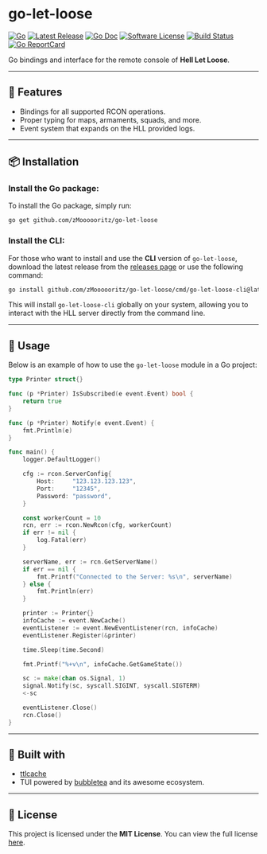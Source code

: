 
go-let-loose
======

[![Go](https://img.shields.io/badge/Go-blue.svg?style=for-the-badge&logo=go)](https://go.dev/)
[![Latest Release](https://img.shields.io/github/release/zMoooooritz/go-let-loose.svg?style=for-the-badge)](https://github.com/zMoooooritz/go-let-loose/releases)
[![Go Doc](https://img.shields.io/badge/godoc-reference-blue.svg?style=for-the-badge)](https://pkg.go.dev/github.com/zMoooooritz/go-let-loose)
[![Software License](https://img.shields.io/badge/license-MIT-blue.svg?style=for-the-badge)](/LICENSE)
[![Build Status](https://img.shields.io/github/actions/workflow/status/zMoooooritz/go-let-loose/build.yml?branch=master&style=for-the-badge)](https://github.com/zMoooooritz/go-let-loose/actions)
[![Go ReportCard](https://goreportcard.com/badge/github.com/zMoooooritz/go-let-loose?style=for-the-badge)](https://goreportcard.com/report/zMoooooritz/go-let-loose)

Go bindings and interface for the remote console of **Hell Let Loose**.

---

## 🚀 Features

- Bindings for all supported RCON operations.
- Proper typing for maps, armaments, squads, and more.
- Event system that expands on the HLL provided logs.

---

## 📦 Installation

### Install the Go package:

To install the Go package, simply run:

```bash
go get github.com/zMoooooritz/go-let-loose
```

### Install the CLI:

For those who want to install and use the **CLI** version of `go-let-loose`, download the latest release from the [releases page](https://github.com/zMoooooritz/go-let-loose/releases) or use the following command:

```bash
go install github.com/zMoooooritz/go-let-loose/cmd/go-let-loose-cli@latest
```

This will install `go-let-loose-cli` globally on your system, allowing you to interact with the HLL server directly from the command line.

---

## 📖 Usage

Below is an example of how to use the `go-let-loose` module in a Go project:

```go
type Printer struct{}

func (p *Printer) IsSubscribed(e event.Event) bool {
	return true
}

func (p *Printer) Notify(e event.Event) {
	fmt.Println(e)
}

func main() {
	logger.DefaultLogger()

	cfg := rcon.ServerConfig{
		Host:     "123.123.123.123",
		Port:     "12345",
		Password: "password",
	}

    const workerCount = 10
	rcn, err := rcon.NewRcon(cfg, workerCount)
	if err != nil {
		log.Fatal(err)
	}

	serverName, err := rcn.GetServerName()
	if err == nil {
		fmt.Printf("Connected to the Server: %s\n", serverName)
	} else {
		fmt.Println(err)
	}

	printer := Printer{}
	infoCache := event.NewCache()
	eventListener := event.NewEventListener(rcn, infoCache)
	eventListener.Register(&printer)

	time.Sleep(time.Second)

	fmt.Printf("%+v\n", infoCache.GetGameState())

	sc := make(chan os.Signal, 1)
	signal.Notify(sc, syscall.SIGINT, syscall.SIGTERM)
	<-sc

	eventListener.Close()
	rcn.Close()
}
```

---

## 🔧 Built with

- [ttlcache](https://github.com/jellydator/ttlcache)
- TUI powered by [bubbletea](https://github.com/charmbracelet/bubbletea) and its awesome ecosystem.

---

## 📄 License

This project is licensed under the **MIT License**. You can view the full license [here](https://github.com/zMoooooritz/go-let-loose/blob/master/LICENSE).

